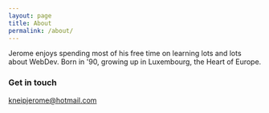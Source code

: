 ```yaml
---
layout: page
title: About
permalink: /about/
---
```


Jerome enjoys spending most of his free time on learning lots and lots about WebDev.
Born in '90, growing up in Luxembourg, the Heart of Europe.

### Get in touch

[kneipjerome@hotmail.com](mailto:kneipjerome@hotmail.com)